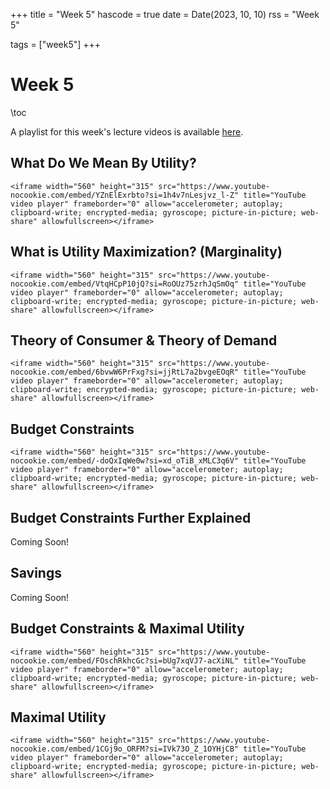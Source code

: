 +++
title = "Week 5"
hascode = true
date = Date(2023, 10, 10)
rss = "Week 5"

tags = ["week5"]
+++


# Week 5

\toc

A playlist for this week's lecture videos is available [here](https://www.youtube.com/playlist?list=PLBl3tyVmUuVivmLxUppkPHLOVf8TbtGNY).

## What Do We Mean By Utility?

~~~
<iframe width="560" height="315" src="https://www.youtube-nocookie.com/embed/YZnElExrbto?si=1h4v7nLesjvz_l-Z" title="YouTube video player" frameborder="0" allow="accelerometer; autoplay; clipboard-write; encrypted-media; gyroscope; picture-in-picture; web-share" allowfullscreen></iframe>
~~~


## What is Utility Maximization? (Marginality)

~~~
<iframe width="560" height="315" src="https://www.youtube-nocookie.com/embed/VtqHCpP10jQ?si=RoOUz75zrhJqSmOq" title="YouTube video player" frameborder="0" allow="accelerometer; autoplay; clipboard-write; encrypted-media; gyroscope; picture-in-picture; web-share" allowfullscreen></iframe>
~~~


## Theory of Consumer & Theory of Demand

~~~
<iframe width="560" height="315" src="https://www.youtube-nocookie.com/embed/6bvwW6PrFxg?si=jjRtL7a2bvgeEOqR" title="YouTube video player" frameborder="0" allow="accelerometer; autoplay; clipboard-write; encrypted-media; gyroscope; picture-in-picture; web-share" allowfullscreen></iframe>
~~~


## Budget Constraints

~~~
<iframe width="560" height="315" src="https://www.youtube-nocookie.com/embed/-doQxIqWe0w?si=xd_oTiB_xMLC3q6V" title="YouTube video player" frameborder="0" allow="accelerometer; autoplay; clipboard-write; encrypted-media; gyroscope; picture-in-picture; web-share" allowfullscreen></iframe>
~~~

## Budget Constraints Further Explained

Coming Soon!


## Savings

Coming Soon!


## Budget Constraints & Maximal Utility

~~~
<iframe width="560" height="315" src="https://www.youtube-nocookie.com/embed/FOschRkhcGc?si=bUg7xqVJ7-acXiNL" title="YouTube video player" frameborder="0" allow="accelerometer; autoplay; clipboard-write; encrypted-media; gyroscope; picture-in-picture; web-share" allowfullscreen></iframe>
~~~


## Maximal Utility

~~~
<iframe width="560" height="315" src="https://www.youtube-nocookie.com/embed/1CGj9o_ORFM?si=IVk73O_Z_1OYHjCB" title="YouTube video player" frameborder="0" allow="accelerometer; autoplay; clipboard-write; encrypted-media; gyroscope; picture-in-picture; web-share" allowfullscreen></iframe>
~~~
